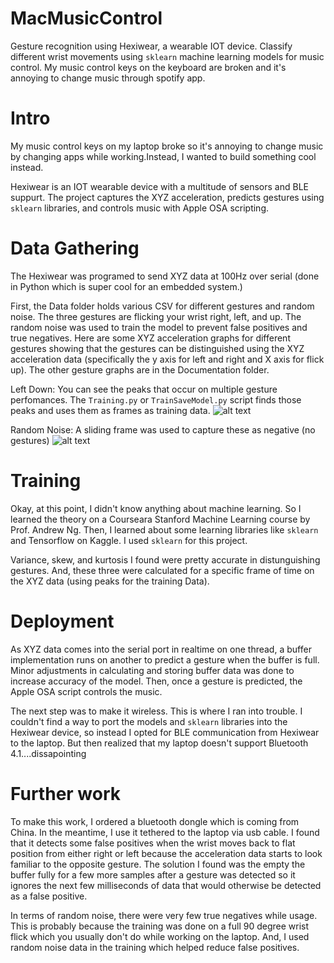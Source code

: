 # MacMusicControl
Gesture recognition using Hexiwear, a wearable IOT device. Classify different wrist movements using `sklearn` machine learning models for music control. My music control keys on the keyboard are broken and it's annoying to change music through spotify app.

# Intro
My music control keys on my laptop broke so it's annoying to change music by changing apps while working.Instead, I wanted to build something cool instead.

Hexiwear is an IOT wearable device with a multitude of sensors and BLE suppurt. The project captures the XYZ acceleration, predicts gestures using `sklearn` libraries, and controls music with Apple OSA scripting.

# Data Gathering
The Hexiwear was programed to send XYZ data at 100Hz over serial (done in Python which is super cool for an embedded system.)

First, the Data folder holds various CSV for different gestures and random noise. The three gestures are flicking your wrist right, left, and up. The random noise was used to train the model to prevent false positives and true negatives. Here are some XYZ acceleration graphs for different gestures showing that the gestures can be distinguished using the XYZ acceleration data (specifically the y axis for left and right and X axis for flick up). The other gesture graphs are in the Documentation folder.

Left Down: You can see the peaks that occur on multiple gesture perfomances. The `Training.py` or `TrainSaveModel.py` script finds those peaks and uses them as frames as training data.
![alt text](https://github.com/mshah0686/MacMusicControl/blob/master/Documentation/Left_down.png)

Random Noise: A sliding frame was used to capture these as negative (no gestures)
![alt text](https://github.com/mshah0686/MacMusicControl/blob/master/Documentation/Noise.png)

# Training
Okay, at this point, I didn't know anything about machine learning. So I learned the theory on a Courseara Stanford Machine Learning course by Prof. Andrew Ng. Then, I learned about some learning libraries like `sklearn` and Tensorflow on Kaggle. I used `sklearn` for this project.

Variance, skew, and kurtosis I found were pretty accurate in distunguishing gestures. And, these three were calculated for a specific frame of time on the XYZ data (using peaks for the training Data).

# Deployment
As XYZ data comes into the serial port in realtime on one thread, a buffer implementation runs on another to predict a gesture when the buffer is full. Minor adjustments in calculating and storing buffer data was done to increase accuracy of the model. Then, once a gesture is predicted, the Apple OSA script controls the music.

The next step was to make it wireless. This is where I ran into trouble. I couldn't find a way to port the models and `sklearn` libraries into the Hexiwear device, so instead I opted for BLE communication from Hexiwear to the laptop. But then realized that my laptop doesn't support Bluetooth 4.1....dissapointing

# Further work
To make this work, I ordered a bluetooth dongle which is coming from China. In the meantime, I use it tethered to the laptop via usb cable. I found that it detects some false positives when the wrist moves back to flat position from either right or left because the acceleration data starts to look familiar to the opposite gesture. The solution I found was the empty the buffer fully for a few more samples after a gesture was detected so it ignores the next few milliseconds of data that would otherwise be detected as a false positive.

In terms of random noise, there were very few true negatives while usage. This is probably because the training was done on a full 90 degree wrist flick which you usually don't do while working on the laptop. And, I used random noise data in the training which helped reduce false positives.







